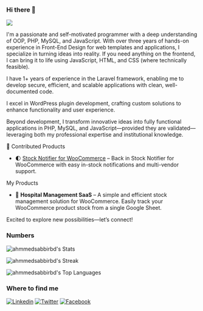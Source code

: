 ### Hi there 👋
![](https://komarev.com/ghpvc/?username=ahmmedsabbirbd&color=brightgreen)

I'm a passionate and self-motivated programmer with a deep understanding of OOP, PHP, MySQL, and JavaScript. With over three years of hands-on experience in Front-End Design for web templates and applications, I specialize in turning ideas into reality. If you need anything on the frontend, I can bring it to life using JavaScript, HTML, and CSS (where technically feasible).

I have 1+ years of experience in the Laravel framework, enabling me to develop secure, efficient, and scalable applications with clean, well-documented code.

I excel in WordPress plugin development, crafting custom solutions to enhance functionality and user experience.

Beyond development, I transform innovative ideas into fully functional applications in PHP, MySQL, and JavaScript—provided they are validated—leveraging both my professional expertise and institutional knowledge.

🚀 Contributed Products  
- 🌓 [Stock Notifier for WooCommerce](https://wordpress.org/plugins/stock-notifier-for-woocommerce/) – Back in Stock Notifier for WooCommerce with easy in-stock notifications and multi-vendor support.  

My Products  
- 🏥 **Hospital Management SaaS** – A simple and efficient stock management solution for WooCommerce. Easily track your WooCommerce product stock from a single Google Sheet.  


Excited to explore new possibilities—let’s connect!


### Numbers
![ahmmedsabbirbd's Stats](https://github-readme-stats.vercel.app/api?username=ahmmedsabbirbd&theme=transparent&show_icons=true&count_private=true&card_width=846)

![ahmmedsabbirbd's Streak](https://github-readme-streak-stats.herokuapp.com/?user=ahmmedsabbirbd&theme=transparent&card_width=846)

![ahmmedsabbirbd's Top Languages](https://github-readme-stats.vercel.app/api/top-langs/?username=ahmmedsabbirbd&theme=transparent&show_icons=true&card_width=846)

### Where to find me

[![Linkedin](https://img.shields.io/badge/LinkedIn-0077B5?style=flat-square&logo=linkedin&logoColor=white)](https://www.linkedin.com/in/ahmmedsabbirbd/) 
[![Twitter](https://img.shields.io/badge/Twitter-1DA1F2?style=flat-square&logo=twitter&logoColor=white)](https://twitter.com/ahmmedsabbirbd)
[![Facebook](https://img.shields.io/badge/Facebook-1877F2?style=flat-square&logo=facebook&logoColor=white)](https://www.facebook.com/ahmmedsabbirbd)
